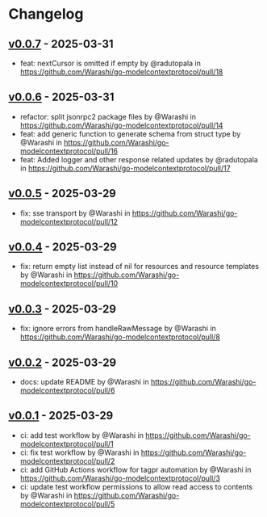 # Changelog

## [v0.0.7](https://github.com/Warashi/go-modelcontextprotocol/compare/v0.0.6...v0.0.7) - 2025-03-31
- feat: nextCursor is omitted if empty by @radutopala in https://github.com/Warashi/go-modelcontextprotocol/pull/18

## [v0.0.6](https://github.com/Warashi/go-modelcontextprotocol/compare/v0.0.5...v0.0.6) - 2025-03-31
- refactor: split jsonrpc2 package files by @Warashi in https://github.com/Warashi/go-modelcontextprotocol/pull/14
- feat: add generic function to generate schema from struct type by @Warashi in https://github.com/Warashi/go-modelcontextprotocol/pull/16
- feat: Added logger and other response related updates by @radutopala in https://github.com/Warashi/go-modelcontextprotocol/pull/17

## [v0.0.5](https://github.com/Warashi/go-modelcontextprotocol/compare/v0.0.4...v0.0.5) - 2025-03-29
- fix: sse transport by @Warashi in https://github.com/Warashi/go-modelcontextprotocol/pull/12

## [v0.0.4](https://github.com/Warashi/go-modelcontextprotocol/compare/v0.0.3...v0.0.4) - 2025-03-29
- fix: return empty list instead of nil for resources and resource templates by @Warashi in https://github.com/Warashi/go-modelcontextprotocol/pull/10

## [v0.0.3](https://github.com/Warashi/go-modelcontextprotocol/compare/v0.0.2...v0.0.3) - 2025-03-29
- fix: ignore errors from handleRawMessage by @Warashi in https://github.com/Warashi/go-modelcontextprotocol/pull/8

## [v0.0.2](https://github.com/Warashi/go-modelcontextprotocol/compare/v0.0.1...v0.0.2) - 2025-03-29
- docs: update README by @Warashi in https://github.com/Warashi/go-modelcontextprotocol/pull/6

## [v0.0.1](https://github.com/Warashi/go-modelcontextprotocol/commits/v0.0.1) - 2025-03-29
- ci: add test workflow by @Warashi in https://github.com/Warashi/go-modelcontextprotocol/pull/1
- ci: fix test workflow by @Warashi in https://github.com/Warashi/go-modelcontextprotocol/pull/2
- ci: add GitHub Actions workflow for tagpr automation by @Warashi in https://github.com/Warashi/go-modelcontextprotocol/pull/3
- ci: update test workflow permissions to allow read access to contents by @Warashi in https://github.com/Warashi/go-modelcontextprotocol/pull/5

